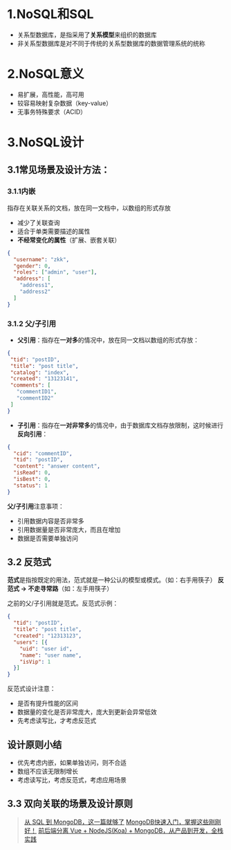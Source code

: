 # 1.NoSQL和SQL
+ 关系型数据库，是指采用了**关系模型**来组织的数据库
+ 非关系型数据库是对不同于传统的关系型数据库的数据管理系统的统称
# 2.NoSQL意义
+ 易扩展，高性能，高可用
+ 较容易映射复杂数据（key-value）
+ 无事务特殊要求（ACID）

# 3.NoSQL设计
## 3.1常见场景及设计方法：
### 3.1.1内嵌

指存在关联关系的文档，放在同一文档中，以数组的形式存放

+ 减少了关联查询
+ 适合于单类需要描述的属性
+ **不经常变化的属性**（扩展、嵌套关联）

```json
{
  "username": "zkk",
  "gender": 0,
  "roles": ["admin", "user"],
  "address": [
    "address1",
    "address2"  
  ]
}
```
    
### 3.1.2 父/子引用

+ **父引用**：指存在**一对多**的情况中，放在同一文档以数组的形式存放：
```json
{
 "tid": "postID",
 "title": "post title",
 "catalog": "index",
 "created": "13123141",
 "comments": [
   "commentID1",
   "commentID2"
 ]
}
```

+ **子引用**：指存在**一对非常多**的情况中，由于数据库文档存放限制，这时候进行**反向引用**：
```json
{
  "cid": "commentID",
  "tid": "postID",
  "content": "answer content",
  "isRead": 0,
  "isBest": 0,
  "status": 1
}
```

**父/子引用**注意事项：
+ 引用数据内容是否非常多
+ 引用数据量是否非常庞大，而且在增加
+ 数据是否需要单独访问

## 3.2 反范式

**范式**是指按既定的用法，范式就是一种公认的模型或模式。（如：右手用筷子）
**反范式 -> 不走寻常路**（如：左手用筷子）

之前的父/子引用就是范式。反范式示例：

```json
{
  "tid": "postID",
  "title": "post title",
  "created": "12313123",
  "users": [{
    "uid": "user id",
    "name": "user name",
    "isVip": 1  
  }]
}
```

反范式设计注意：
+ 是否有提升性能的区间
+ 数据量的变化是否非常庞大，庞大到更新会异常低效
+ 先考虑读写比，才考虑反范式


## 设计原则小结
+ 优先考虑内嵌，如果单独访问，则不合适
+ 数组不应该无限制增长
+ 考虑读写比，考虑反范式，考虑应用场景

## 3.3 双向关联的场景及设计原则


> [从 SQL 到 MongoDB，这一篇就够了](https://juejin.cn/post/6844904079244656647)
> [MongoDB快速入门，掌握这些刚刚好！](https://juejin.cn/post/6844904150635921422)
> [前后端分离 Vue + NodeJS(Koa) + MongoDB，从产品到开发，全栈实践](https://juejin.cn/post/6844903666227347464)
